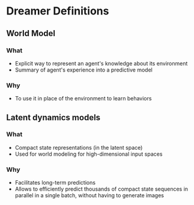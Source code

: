 # Dreamer Definitions

## World Model

### What
- Explicit way to represent an agent's knowledge about its environment
- Summary of agent's experience into a predictive model

### Why
- To use it in place of the environment to learn behaviors

## Latent dynamics models

### What
- Compact state representations (in the latent space)
- Used for world modeling for high-dimensional input spaces

### Why
- Facilitates long-term predictions
- Allows to efficiently predict thousands of compact state sequences in parallel in a single batch, without having
to generate images